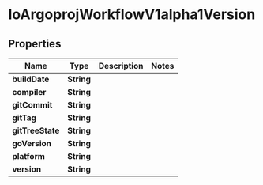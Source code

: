 

# IoArgoprojWorkflowV1alpha1Version


## Properties

Name | Type | Description | Notes
------------ | ------------- | ------------- | -------------
**buildDate** | **String** |  | 
**compiler** | **String** |  | 
**gitCommit** | **String** |  | 
**gitTag** | **String** |  | 
**gitTreeState** | **String** |  | 
**goVersion** | **String** |  | 
**platform** | **String** |  | 
**version** | **String** |  | 



